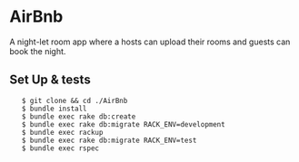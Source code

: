 # AirBnb


A night-let room  app where a  hosts can upload their rooms and guests can book the night. 

## Set Up & tests

``` 
   $ git clone && cd ./AirBnb
   $ bundle install
   $ bundle exec rake db:create
   $ bundle exec rake db:migrate RACK_ENV=development
   $ bundle exec rackup
   $ bundle exec rake db:migrate RACK_ENV=test
   $ bundle exec rspec
```

